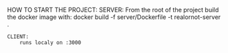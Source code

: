 HOW TO START THE PROJECT:
    SERVER:
        From the root of the project build the docker image with: docker build -f server/Dockerfile -t realornot-server .
    
    CLIENT:
        runs localy on :3000
        
